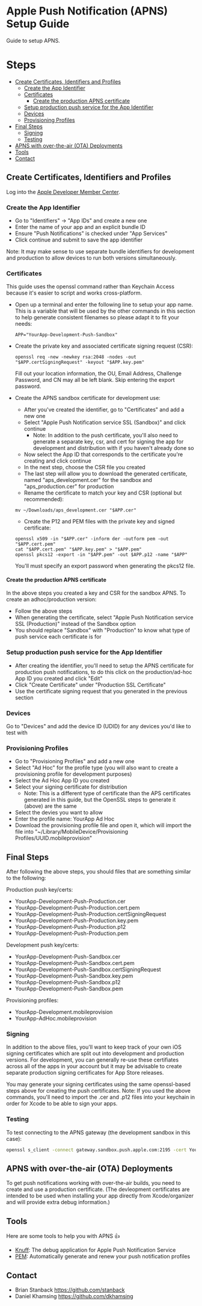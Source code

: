 # Apple Push Notification (APNS) Setup Guide #

Guide to setup APNS.

# Steps
- [Create Certificates, Identifiers and Profiles](#create-certificates-identifiers-and-profiles)
	- [Create the App Identifier](#create-the-app-identifier) 
	- [Certificates](#certificates)
		- [Create the production APNS certificate](#create-the-production-apns-certificate)
	- [Setup production push service for the App Identifier](#setup-production-push-service-for-the-app-identifier)
	- [Devices](#devices)
	- [Provisioning Profiles](#provisioning-profiles)
- [Final Steps](#final-steps)
	- [Signing](#signing)
	- [Testing](#testing)
- [APNS with over-the-air (OTA) Deployments](#apns-with-over-the-air-ota-deployments)
- [Tools](#tools)
- [Contact](#contact)

## Create Certificates, Identifiers and Profiles ##

Log into the [Apple Developer Member Center](https://developer.apple.com/account/overview.action).

### Create the App Identifier ###

  * Go to "Identifiers" -> "App IDs" and create a new one
  * Enter the name of your app and an explicit bundle ID
  * Ensure "Push Notifications" is checked under "App Services"
  * Click continue and submit to save the app identifier

Note: It may make sense to use separate bundle identifiers for development and production to allow devices to run both  versions simultaneously.

### Certificates ###

This guide uses the openssl command rather than Keychain Access because it's easier to script and works cross-platform.

  * Open up a terminal and enter the following line to setup your app name. This is a variable that will be used by the other commands in this section to help generate consistent filenames so please adapt it to fit your needs:

    ```
    APP="YourApp-Development-Push-Sandbox"
    ```

  * Create the private key and associated certificate signing request (CSR):

    ```
    openssl req -new -newkey rsa:2048 -nodes -out "$APP.certSigningRequest" -keyout "$APP.key.pem"
    ```

    Fill out your location information, the OU, Email Address, Challenge Password, and CN may all be left blank. Skip entering the export password.

  * Create the APNS sandbox certificate for development use:

    * After you've created the identifier, go to "Certificates" and add a new one
    * Select "Apple Push Notification service SSL (Sandbox)" and click continue
      * Note: In addition to the push certificate, you'll also need to generate a separate key, csr, and cert for signing the app for development and distribution with if you haven't already done so
    * Now select the App ID that corresponds to the certificate you're creating and click continue
    * In the next step, choose the CSR file you created
    * The last step will allow you to download the generated certificate, named "aps_development.cer" for the sandbox and "aps_production.cer" for production
    * Rename the certificate to match your key and CSR (optional but recommended):
    
    ```
    mv ~/Downloads/aps_development.cer "$APP.cer"
    ```
    
    * Create the P12 and PEM files with the private key and signed certificate:

    ```
    openssl x509 -in "$APP.cer" -inform der -outform pem -out "$APP.cert.pem"
    cat "$APP.cert.pem" "$APP.key.pem" > "$APP.pem"
    openssl pkcs12 -export -in "$APP.pem" -out $APP.p12 -name "$APP"    
    ```
    
    You'll must specify an export password when generating the pkcs12 file.

#### Create the production APNS certificate ####

In the above steps you created a key and CSR for the sandbox APNS. To create an adhoc/production version:

  * Follow the above steps
  * When generating the certificate, select "Apple Push Notification service SSL (Production)" instead of the Sandbox option
  * You should replace "Sandbox" with "Production" to know what type of push service each certificate is for

### Setup production push service for the App Identifier ###

  * After creating the identifier, you'll need to setup the APNS certificate for production push notifications, to do this click on the production/ad-hoc App ID you created and click "Edit"
  * Click "Create Certificate" under "Production SSL Certificate"
  * Use the certificate signing request that you generated in the previous section

### Devices ###

  Go to "Devices" and add the device ID (UDID) for any devices you'd like to test with

### Provisioning Profiles ###

* Go to "Provisioning Profiles" and add a new one
* Select "Ad Hoc" for the profile type (you will also want to create a provisioning profile for development purposes)
* Select the Ad Hoc App ID you created
* Select your signing certificate for distribution
  * Note: This is a different type of certificate than the APS certificates generated in this guide, but the OpenSSL steps to generate it (above) are the same
* Select the devies you want to allow
* Enter the profile name: YourApp Ad Hoc
* Download the provisioning profile file and open it, which will import the file into "~/Library/MobileDevice/Provisioning Profiles/UUID.mobileprovision"

## Final Steps ##

After following the above steps, you should files that are something similar to the following:

Production push key/certs:

* YourApp-Development-Push-Production.cer
* YourApp-Development-Push-Production.cert.pem
* YourApp-Development-Push-Production.certSigningRequest
* YourApp-Development-Push-Production.key.pem
* YourApp-Development-Push-Production.p12
* YourApp-Development-Push-Production.pem

Development push key/certs:

* YourApp-Development-Push-Sandbox.cer
* YourApp-Development-Push-Sandbox.cert.pem
* YourApp-Development-Push-Sandbox.certSigningRequest
* YourApp-Development-Push-Sandbox.key.pem
* YourApp-Development-Push-Sandbox.p12
* YourApp-Development-Push-Sandbox.pem

Provisioning profiles:

* YourApp-Development.mobileprovision
* YourApp-AdHoc.mobileprovision

### Signing ###

In addition to the above files, you'll want to keep track of your own iOS signing certificates which are split out into development and production versions. For development, you can generally re-use these certifiates across all of the apps in your account but it may be advisable to create separate production signing certificates for App Store releases.

You may generate your signing certificates using the same openssl-based steps above for creating the push certificates. Note: If you used the above commands, you'll need to import the .cer and .p12 files into your keychain in order for Xcode to be able to sign your apps.

### Testing ###

To test connecting to the APNS gateway (the development sandbox in this case):

```bash
openssl s_client -connect gateway.sandbox.push.apple.com:2195 -cert YourApp-Development-Push.cert.pem -key YourApp-Development-Push.key.pem
```

## APNS with over-the-air (OTA) Deployments ##

To get push notifications working with over-the-air builds, you need to create and use a production certificate. (The devleopment certificates are intended to be used when installing your app directly from Xcode/organizer and will provide extra debug information.)

## Tools ##

Here are some tools to help you with APNS :+1:

- [Knuff](https://github.com/KnuffApp/Knuff): The debug application for Apple Push Notification Service
- [PEM](https://github.com/fastlane/PEM): Automatically generate and renew your push notification profiles

## Contact ##

- Brian Stanback https://github.com/stanback
- Daniel Khamsing https://github.com/dkhamsing
